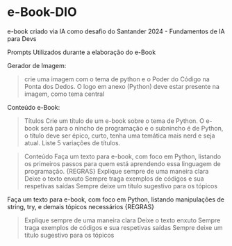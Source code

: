 # e-Book-DIO
e-book criado via IA como desafio do Santander 2024 - Fundamentos de IA para Devs

Prompts Utilizados durante a elaboração do e-Book

Gerador de Imagem:
> crie uma imagem com o tema de python e o  Poder do Código na Ponta dos Dedos. O logo em anexo (Python) deve estar presente na imagem, como tema central

Conteúdo e-Book:

> Títulos
Crie um título de um e-book sobre o tema de Python.
O e-book será para o nincho de programação e o subnincho é de Python, o título deve ser épico, curto, tenha uma temática mais nerd e seja atual.
Liste 5 variações de títulos.

> Conteúdo
Faça um texto para e-book, com foco em Python, listando os primeiros passos para quem está aprendendo essa linguagem de programação.
{REGRAS}
  > Explique sempre de uma maneira clara
  > Deixe o texto enxuto
  > Sempre traga exemplos de códigos e sua respetivas saídas
  > Sempre deixe um título sugestivo para os tópicos

Faça um texto para e-book, com foco em Python, listando manipulações de string, try, e demais tópicos necessários
{REGRAS}
  > Explique sempre de uma maneira clara
  > Deixe o texto enxuto
  > Sempre traga exemplos de códigos e sua respetivas saídas
  > Sempre deixe um título sugestivo para os tópicos
